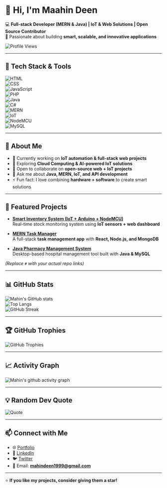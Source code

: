 # 👋 Hi, I'm Maahin Deen  

💻 **Full-stack Developer (MERN & Java) | IoT & Web Solutions | Open Source Contributor**  
🚀 Passionate about building **smart, scalable, and innovative applications**  

![Profile Views](https://komarev.com/ghpvc/?username=mahin-git&color=blue&style=flat)

---

## 🔧 Tech Stack & Tools  
![HTML](https://img.shields.io/badge/Code-HTML-orange?logo=html5)  
![CSS](https://img.shields.io/badge/Style-CSS-blue?logo=css3)  
![JavaScript](https://img.shields.io/badge/Code-JavaScript-yellow?logo=javascript)  
![PHP](https://img.shields.io/badge/Backend-PHP-purple?logo=php)  
![Java](https://img.shields.io/badge/Backend-Java-red?logo=java)  
![C#](https://img.shields.io/badge/Backend-C%23-green?logo=csharp)  
![MERN](https://img.shields.io/badge/Stack-MERN-darkgreen?logo=react)  
![IoT](https://img.shields.io/badge/IoT-Arduino-blue?logo=arduino)  
![NodeMCU](https://img.shields.io/badge/IoT-NodeMCU-lightgrey?logo=espressif)  
![MySQL](https://img.shields.io/badge/Database-MySQL-blue?logo=mysql)  

---

## 🌟 About Me  
- 🔭 Currently working on **IoT automation & full-stack web projects**  
- 🌱 Exploring **Cloud Computing & AI-powered IoT solutions**  
- 👯 Open to collaborate on **open-source web + IoT projects**  
- 💬 Ask me about **Java, MERN, IoT, and API development**  
- ⚡ Fun fact: I love combining **hardware + software** to create smart solutions  

---

## 🚀 Featured Projects  
- [**Smart Inventory System (IoT + Arduino + NodeMCU)**](#)  
   Real-time stock monitoring system using **IoT sensors + web dashboard**  

- [**MERN Task Manager**](#)  
   A full-stack **task management app** with **React, Node.js, and MongoDB**  

- [**Java Pharmacy Management System**](#)  
   Desktop-based hospital management tool built with **Java & MySQL**  

*(Replace `#` with your actual repo links)*  

---

## 📊 GitHub Stats  
![Mahin's GitHub stats](https://github-readme-stats.vercel.app/api?username=mahin-git&show_icons=true&theme=tokyonight)  
![Top Langs](https://github-readme-stats.vercel.app/api/top-langs/?username=mahin-git&layout=compact&theme=tokyonight)  
![GitHub Streak](https://streak-stats.demolab.com?user=mahin-git&theme=tokyonight&hide_border=true)  

---

## 🏆 GitHub Trophies  
![GitHub Trophies](https://github-profile-trophy.vercel.app/?username=mahin-git&theme=darkhub&margin-w=15&margin-h=15)  

---

## 📈 Activity Graph  
![Mahin's github activity graph](https://github-readme-activity-graph.vercel.app/graph?username=mahin-git&theme=tokyonight)  

---

## 💡 Random Dev Quote  
![Quote](https://quotes-github-readme.vercel.app/api?type=horizontal&theme=tokyonight)  

---

## 📫 Connect with Me  
- 🌐 [Portfolio](https://your-portfolio-link.com)  
- 💼 [LinkedIn](https://linkedin.com/in/mahin-git)  
- 🐦 [Twitter](https://twitter.com/yourusername)  
- 📧 Email: **mahindeen1999@gmail.com**  

---

⭐ **If you like my projects, consider giving them a star!**  

